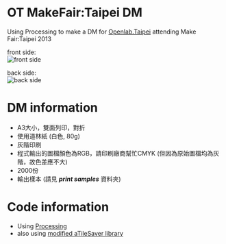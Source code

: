 OT MakeFair:Taipei DM
====================

Using Processing to make a DM for [Openlab.Taipei](http://www.openlabtaipei.org/) attending Make Fair:Taipei 2013

front side:<br/>
![front side](https://raw.github.com/shengpo/OT_MakeFairTaipei_DM/master/print_samples/front_8946x6324.png)

back side:<br/>
![back side](https://raw.github.com/shengpo/OT_MakeFairTaipei_DM/master/print_samples/back_8946x6324.png)

DM information
==============
- A3大小，雙面列印，對折
- 使用道林紙 (白色, 80g)
- 灰階印刷
- 程式輸出的圖檔顏色為RGB，請印刷廠商幫忙CMYK (但因為原始圖檔均為灰階，故色差應不大)
- 2000份
- 輸出樣本 (請見 ***print samples*** 資料夾)

Code information
================
- Using [Processing](http://processing.org)
- also using [modified aTileSaver library](https://github.com/shengpo/processing_snips/tree/master/aTileSaverSimpleTest)

